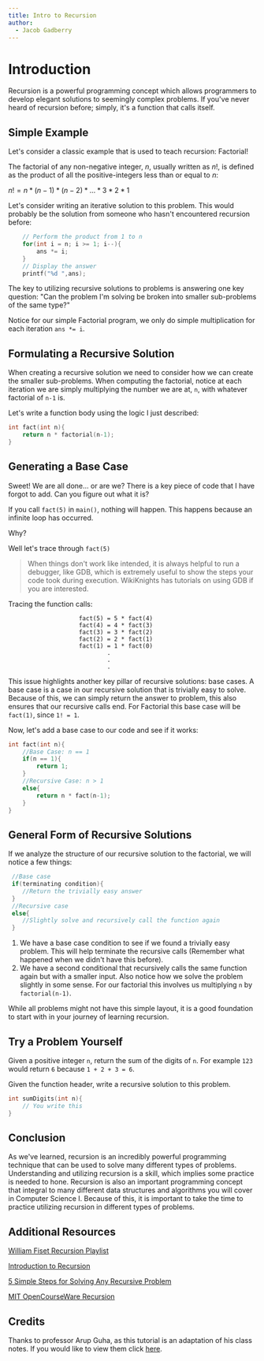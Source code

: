 ```yaml
---
title: Intro to Recursion
author:
  - Jacob Gadberry
---
```


# Introduction

Recursion is a powerful programming concept which allows programmers to develop elegant solutions to seemingly complex problems. If you've never heard of recursion before; simply, it's a function that calls itself.

## Simple Example

Let's consider a classic example that is used to teach recursion: Factorial!

The factorial of any non-negative integer, $n$, usually written as $n!$, is defined as the product of all the positive-integers less than or equal to $n$:

$n! = n * (n-1) * (n-2) * ... * 3 * 2 * 1$

Let's consider writing an iterative solution to this problem. This would probably be the solution from someone who hasn't encountered recursion before:

```c
    // Perform the product from 1 to n
    for(int i = n; i >= 1; i--){
        ans *= i;
    }
    // Display the answer
    printf("%d ",ans);
```

The key to utilizing recursive solutions to problems is answering one key question: "Can the problem I'm solving be broken into smaller sub-problems of the same type?"

Notice for our simple Factorial program, we only do simple multiplication for each iteration `ans *= i`.

## Formulating a Recursive Solution

When creating a recursive solution we need to consider how we can create the smaller sub-problems. When computing the factorial, notice at each iteration we are simply multiplying the number we are at, `n`, with whatever factorial of `n-1` is.

Let's write a function body using the logic I just described:

```c
int fact(int n){
    return n * factorial(n-1);
}
```

## Generating a Base Case

Sweet! We are all done... or are we? There is a key piece of code that I have forgot to add. Can you figure out what it is?

If you call `fact(5)` in `main()`, nothing will happen. This happens because an infinite loop has occurred.

Why?

Well let's trace through `fact(5)`

> When things don't work like intended, it is always helpful to run a debugger, like GDB, which is extremely useful to show the steps your code took during execution. WikiKnights has tutorials on using GDB if you are interested.

Tracing the function calls:

```text
                    fact(5) = 5 * fact(4)
                    fact(4) = 4 * fact(3)
                    fact(3) = 3 * fact(2)
                    fact(2) = 2 * fact(1)
                    fact(1) = 1 * fact(0)
                            .
                            .
                            .
```

This issue highlights another key pillar of recursive solutions: base cases. A base case is a case in our recursive solution that is trivially easy to solve. Because of this, we can simply return the answer to problem, this also ensures that our recursive calls end. For Factorial this base case will be `fact(1)`, since `1! = 1`.

Now, let's add a base case to our code and see if it works:

```c
int fact(int n){
    //Base Case: n == 1
    if(n == 1){
        return 1;
    }
    //Recursive Case: n > 1
    else{
        return n * fact(n-1);
    }
}
```

## General Form of Recursive Solutions

If we analyze the structure of our recursive solution to the factorial, we will notice a few things:

```c
 //Base case
 if(terminating condition){
    //Return the trivially easy answer
 }
 //Recursive case
 else{
    //Slightly solve and recursively call the function again
 }

```

1. We have a base case condition to see if we found a trivially easy problem. This will help terminate the recursive calls (Remember what happened when we didn't have this before).
2. We have a second conditional that recursively calls the same function again but with a smaller input. Also notice how we solve the problem slightly in some sense. For our factorial this involves us multiplying `n` by `factorial(n-1)`.

While all problems might not have this simple layout, it is a good foundation to start with in your journey of learning recursion.

## Try a Problem Yourself

Given a positive integer `n`, return the sum of the digits of `n`. For example `123` would return `6` because `1 + 2 + 3 = 6`.

Given the function header, write a recursive solution to this problem.

```c
int sumDigits(int n){
    // You write this
}
```

## Conclusion

As we've learned, recursion is an incredibly powerful programming technique that can be used to solve many different types of problems. Understanding and utilizing recursion is a skill, which implies some practice is needed to hone. Recursion is also an important programming concept that integral to many different data structures and algorithms you will cover in Computer Science I. Because of this, it is important to take the time to practice utilizing recursion in different types of problems.

## Additional Resources

[William Fiset Recursion Playlist](https://youtube.com/playlist?list=PLDV1Zeh2NRsCmu1lb9grUcljeYJtmgmYc)

[Introduction to Recursion](https://www.geeksforgeeks.org/introduction-to-recursion-data-structure-and-algorithm-tutorials/)

[5 Simple Steps for Solving Any Recursive Problem](https://www.youtube.com/watch?v=ngCos392W4w)

[MIT OpenCourseWare Recursion](https://ocw.mit.edu/ans7870/6/6.005/s16/classes/10-recursion/)

## Credits

Thanks to professor Arup Guha, as this tutorial is an adaptation of his class notes. If you would like to view them click [here](https://www.cs.ucf.edu/~dmarino/ucf/transparency/cop3502/lec/RecursionIntro.pdf).
